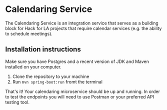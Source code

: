 # Calendaring Service
The Calendaring Service is an integration service that serves as a building block for Hack for LA projects that require calendar services (e.g. the ability to schedule meetings).

## Installation instructions
Make sure you have Postgres and a recent version of JDK and Maven installed on your computer.

1. Clone the repository to your machine
2. Run `mvn spring-boot:run` fromt the terminal

That's it! Your calendaring microservice should be up and running. In order to test the endpoints you will need to use Postman or your preferred API testing tool.
